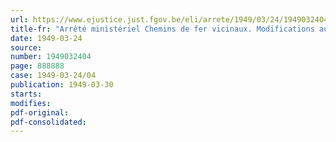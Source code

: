 ```yaml
---
url: https://www.ejustice.just.fgov.be/eli/arrete/1949/03/24/1949032404/justel
title-fr: "Arrêté ministériel Chemins de fer vicinaux. Modifications aux conditions Règlementaires générales"
date: 1949-03-24
source:
number: 1949032404
page: 888888
case: 1949-03-24/04
publication: 1949-03-30
starts:
modifies:
pdf-original:
pdf-consolidated:
---
```


